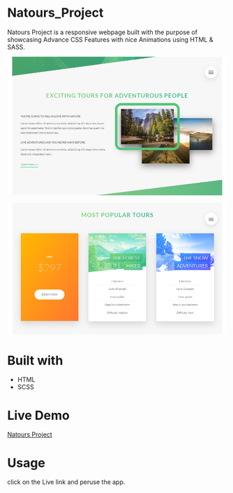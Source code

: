 # Natours_Project
Natours Project is a responsive webpage built with the purpose of showcasing Advance CSS Features with nice Animations using HTML &amp; SASS.


![alt text](https://github.com/Temitayo40/Natours_Project/blob/master/img/natours_proj_snap2.png)

![alt text](https://github.com/Temitayo40/Natours_Project/blob/master/img/natours_proj_snap1.png)

# Built with

<ul>
<li>HTML</li>
<li>SCSS</li>
</ul>

# Live Demo
 <a href="https://natours-project-free-realm.netlify.app/" target="_blank">Natours Project</a>
 
# Usage

click on the Live link and peruse the app.
